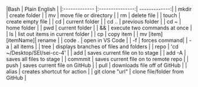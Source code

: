 |Bash | Plain English |
|:------------- |:---------------:| -------------:|
| mkdir | create folder |
| mv | move file or directory |
| rm | delete file |
| touch | create empty file |
| cd | current folder |
| cd .. | previous folder |
| cd ~ | home folder |
| pwd | current folder |
| && | execute two commands at once |
| ls | list out items in current folder |
| cp | copy item |
| mv [item] [itemName]| rename |
| code . | open in VS Code |
| -f | forces command|
| -a | all items |
| tree | displays branches of files and folders |
| repo | 'cd ~/Desktop/SEI/sei-cc-4' |
| add | saves current file on to stage |
| add -A | saves all files to stage |
| commmit | saves current file on to remote repo |
| push | saves current file on GitHub |
| pull | downloads file off of GitHub |
| alias | creates shortcut for action |
| git clone "url" | clone file/folder from GitHub |